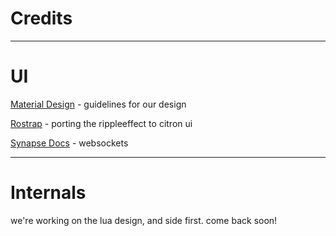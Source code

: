 # Credits 

---

# UI

[Material Design](https://material.io) - guidelines for our design

[Rostrap](https://github.com/RoStrap) - porting the rippleeffect to citron ui

[Synapse Docs](https://docs.synapse.to/) - websockets

--- 

# Internals

we're working on the lua design, and side first. come back soon!
